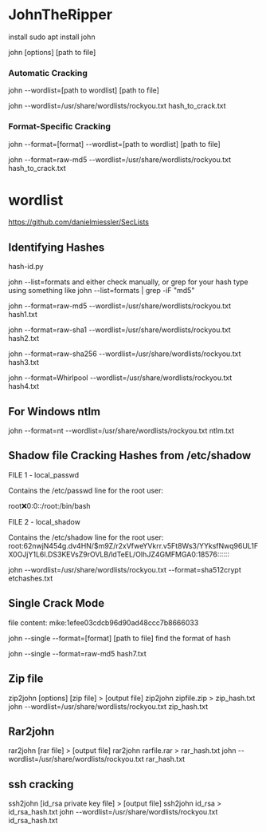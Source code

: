 # JohnTheRipper
install
sudo apt install john

john [options] [path to file]

### Automatic Cracking
john --wordlist=[path to wordlist] [path to file]

john --wordlist=/usr/share/wordlists/rockyou.txt hash_to_crack.txt

### Format-Specific Cracking
john --format=[format] --wordlist=[path to wordlist] [path to file]

john --format=raw-md5 --wordlist=/usr/share/wordlists/rockyou.txt hash_to_crack.txt

# wordlist
https://github.com/danielmiessler/SecLists

## Identifying Hashes
hash-id.py

john --list=formats and either check manually, or grep for your hash type using something like john --list=formats | grep -iF "md5"

john --format=raw-md5 --wordlist=/usr/share/wordlists/rockyou.txt hash1.txt

john --format=raw-sha1 --wordlist=/usr/share/wordlists/rockyou.txt hash2.txt

john --format=raw-sha256 --wordlist=/usr/share/wordlists/rockyou.txt hash3.txt

john --format=Whirlpool --wordlist=/usr/share/wordlists/rockyou.txt hash4.txt

## For Windows ntlm
john --format=nt --wordlist=/usr/share/wordlists/rockyou.txt ntlm.txt

## Shadow file Cracking Hashes from /etc/shadow

FILE 1 - local_passwd

Contains the /etc/passwd line for the root user:

root:x:0:0::/root:/bin/bash

FILE 2 - local_shadow

Contains the /etc/shadow line for the root user:
root:$6$2nwjN454g.dv4HN/$m9Z/r2xVfweYVkrr.v5Ft8Ws3/YYksfNwq96UL1FX0OJjY1L6l.DS3KEVsZ9rOVLB/ldTeEL/OIhJZ4GMFMGA0:18576::::::

john --wordlist=/usr/share/wordlists/rockyou.txt --format=sha512crypt etchashes.txt

## Single Crack Mode
file content:
mike:1efee03cdcb96d90ad48ccc7b8666033

john --single --format=[format] [path to file]
find the format of hash

john --single --format=raw-md5 hash7.txt

## Zip file
zip2john [options] [zip file] > [output file]
zip2john zipfile.zip > zip_hash.txt
john --wordlist=/usr/share/wordlists/rockyou.txt zip_hash.txt

## Rar2john
rar2john [rar file] > [output file]
rar2john rarfile.rar > rar_hash.txt
john --wordlist=/usr/share/wordlists/rockyou.txt rar_hash.txt

## ssh cracking
ssh2john [id_rsa private key file] > [output file]
ssh2john id_rsa > id_rsa_hash.txt
john --wordlist=/usr/share/wordlists/rockyou.txt id_rsa_hash.txt